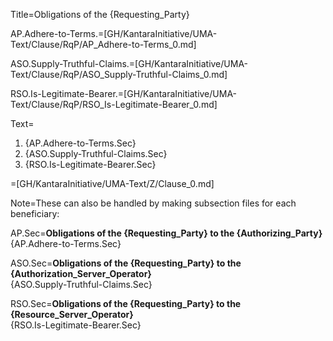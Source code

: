 Title=Obligations of the {Requesting_Party}

AP.Adhere-to-Terms.=[GH/KantaraInitiative/UMA-Text/Clause/RqP/AP_Adhere-to-Terms_0.md]

ASO.Supply-Truthful-Claims.=[GH/KantaraInitiative/UMA-Text/Clause/RqP/ASO_Supply-Truthful-Claims_0.md]

RSO.Is-Legitimate-Bearer.=[GH/KantaraInitiative/UMA-Text/Clause/RqP/RSO_Is-Legitimate-Bearer_0.md]

Text=<ol><li>{AP.Adhere-to-Terms.Sec}<li>{ASO.Supply-Truthful-Claims.Sec}<li>{RSO.Is-Legitimate-Bearer.Sec}</ol>

=[GH/KantaraInitiative/UMA-Text/Z/Clause_0.md]

Note=These can also be handled by making subsection files for each beneficiary:

AP.Sec=<b>Obligations of the {Requesting_Party} to the {Authorizing_Party}</b><br>{AP.Adhere-to-Terms.Sec}

ASO.Sec=<b>Obligations of the {Requesting_Party} to the {Authorization_Server_Operator}</b><br>{ASO.Supply-Truthful-Claims.Sec}

RSO.Sec=<b>Obligations of the {Requesting_Party} to the {Resource_Server_Operator}</b><br>{RSO.Is-Legitimate-Bearer.Sec}